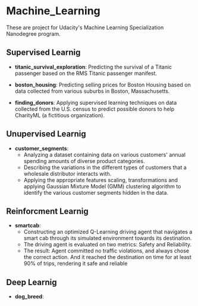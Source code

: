 # Machine_Learning

These are project for Udacity's Machine Learning Specialization Nanodegree program. 

## Supervised Learnig
- **titanic_survival_exploration**: Predicting the survival of a Titanic passenger based on the RMS Titanic passenger manifest.

- **boston_housing**: Predicting selling prices for Boston Housing based on data collected from various suburbs in Boston, Massachusetts.

- **finding_donors**: Applying supervised learning techniques on data collected from the U.S. census to predict possible donors to help CharityML (a fictitious organization).

## Unupervised Learnig
- **customer_segments**:
  - Analyzing a dataset containing data on various customers' annual spending amounts of diverse product categories.
  - Describing the variations in the different types of customers that a wholesale distributor interacts with.
  - Applying the appropriate features scaling, transformations and applying Gaussian Mixture Model (GMM) clustering algorithm to identify the various customer segments hidden in the data.

## Reinforcment Learnig
- **smartcab**:
  - Constructing an optimized Q-Learning driving agent that navigates a smart cab through its simulated environment towards its destination.
  - The driving agent is evaluated on two metrics: Safety and Reliability.
  - The result: Agent committed no traffic violations, and always chose the correct action. And it reached the destination on time for at least 90% of trips, rendering it safe and reliable

## Deep Learnig
- **dog_breed**: 

